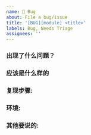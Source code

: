 ```yaml
---
name: 🐞 Bug
about: File a bug/issue
title: '[BUG][module] <title>'
labels: Bug, Needs Triage
assignees: ''
---
```


### 出现了什么问题？

<!--  -->

### 应该是什么样的

<!--  -->

### 复现步骤:

<!--  -->

### 环境:
<!--
Example:
- OS: Ubuntu 20.04
- Node: 13.14.0
- npm: 7.6.3
-->

### 其他要说的:
<!-- -->